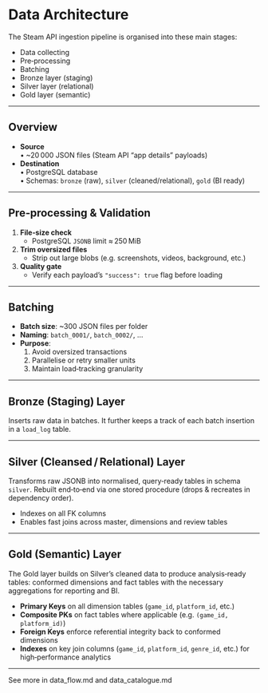 # Data Architecture

The Steam API ingestion pipeline is organised into these main stages:
- Data collecting
- Pre‑processing
- Batching
- Bronze layer (staging)
- Silver layer (relational)
- Gold layer (semantic)

---

## Overview

- **Source**  
  • ~20 000 JSON files (Steam API “app details” payloads)  
- **Destination**  
  • PostgreSQL database  
  • Schemas: `bronze` (raw), `silver` (cleaned/relational), `gold` (BI ready)

---

## Pre‑processing & Validation

1. **File‑size check**  
   - PostgreSQL `JSONB` limit ≈ 250 MiB  
2. **Trim oversized files**  
   - Strip out large blobs (e.g. screenshots, videos, background, etc.)  
3. **Quality gate**  
   - Verify each payload’s `"success": true` flag before loading

---

## Batching

- **Batch size**: ~300 JSON files per folder  
- **Naming**: `batch_0001/`, `batch_0002/`, …  
- **Purpose**:  
  1. Avoid oversized transactions  
  2. Parallelise or retry smaller units  
  3. Maintain load‐tracking granularity

---

## Bronze (Staging) Layer

Inserts raw data in batches. It further keeps a track of each batch insertion in a `load_log` table.

---

## Silver (Cleansed / Relational) Layer

Transforms raw JSONB into normalised, query‐ready tables in schema `silver`. Rebuilt end‑to‑end via one stored procedure (drops & recreates in dependency order).

- Indexes on all FK columns
- Enables fast joins across master, dimensions and review tables  

---

## Gold (Semantic) Layer

The Gold layer builds on Silver’s cleaned data to produce analysis‑ready tables: conformed dimensions and fact tables with the necessary aggregations for reporting and BI.

- **Primary Keys** on all dimension tables (`game_id`, `platform_id`, etc.)  
- **Composite PKs** on fact tables where applicable (e.g. `(game_id, platform_id)`)  
- **Foreign Keys** enforce referential integrity back to conformed dimensions  
- **Indexes** on key join columns (`game_id`, `platform_id`, `genre_id`, etc.) for high‑performance analytics  

---

See more in data_flow.md and data_catalogue.md
